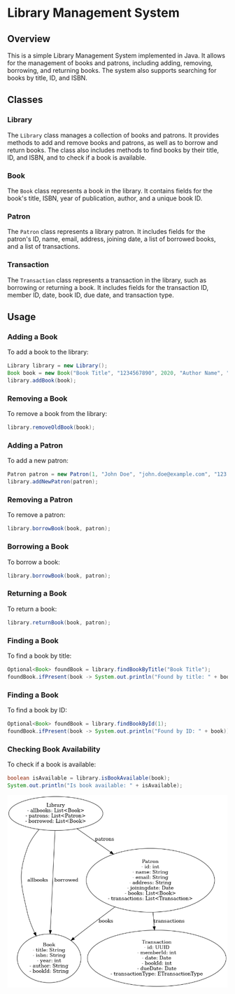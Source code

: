 # Library Management System

## Overview

This is a simple Library Management System implemented in Java. It allows for the management of books and patrons, including adding, removing, borrowing, and returning books. The system also supports searching for books by title, ID, and ISBN.

## Classes

### Library

The `Library` class manages a collection of books and patrons. It provides methods to add and remove books and patrons, as well as to borrow and return books. The class also includes methods to find books by their title, ID, and ISBN, and to check if a book is available.

### Book

The `Book` class represents a book in the library. It contains fields for the book's title, ISBN, year of publication, author, and a unique book ID.

### Patron

The `Patron` class represents a library patron. It includes fields for the patron's ID, name, email, address, joining date, a list of borrowed books, and a list of transactions.

### Transaction

The `Transaction` class represents a transaction in the library, such as borrowing or returning a book. It includes fields for the transaction ID, member ID, date, book ID, due date, and transaction type.

## Usage

### Adding a Book

To add a book to the library:

```java
Library library = new Library();
Book book = new Book("Book Title", "1234567890", 2020, "Author Name", "1");
library.addBook(book);
```
### Removing a Book
To remove a book from the library:
```java
library.removeOldBook(book);
```

### Adding a Patron
To add a new patron:
```java
Patron patron = new Patron(1, "John Doe", "john.doe@example.com", "123 Main St", new Date());
library.addNewPatron(patron);
```

### Removing a Patron
To remove a patron:
```java
library.borrowBook(book, patron);
```


### Borrowing a Book
To borrow a book:
```java
library.borrowBook(book, patron);
```

### Returning a Book
To return a book:
```java
library.returnBook(book, patron);
```


### Finding a Book
To find a book by title:
```java
Optional<Book> foundBook = library.findBookByTitle("Book Title");
foundBook.ifPresent(book -> System.out.println("Found by title: " + book));

```
### Finding a Book
To find a book by ID:
```java
Optional<Book> foundBook = library.findBookById(1);
foundBook.ifPresent(book -> System.out.println("Found by ID: " + book));


```

### Checking Book Availability
To check if a book is available:
```java
boolean isAvailable = library.isBookAvailable(book);
System.out.println("Is book available: " + isAvailable);


```































[![A mushroom-head robot](src/library_class_diagram.png 'Codey the Codecademy mascot')](https://codecademy.com)